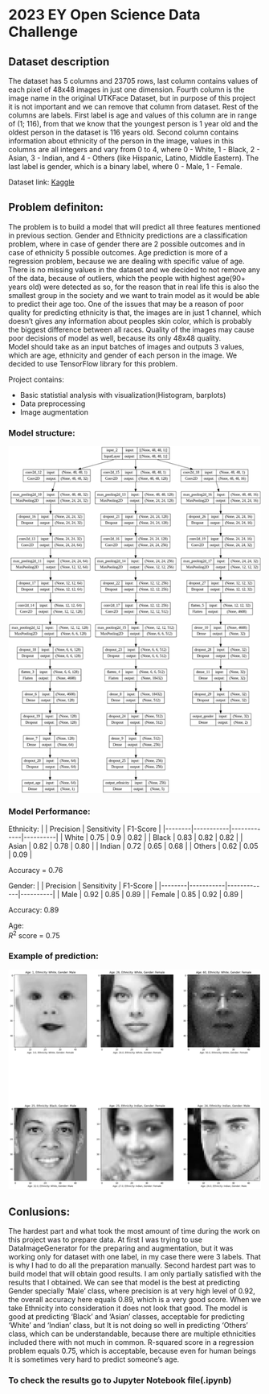 # 2023 EY Open Science Data Challenge

## Dataset description
The dataset has 5 columns and 23705 rows, last column contains values of each pixel of 48x48 images in just one dimension. Fourth column is the image name in the original
UTKFace Dataset, but in purpose of this project it is not important and we can remove that
column from dataset. Rest of the columns are labels. First label is age and values of this
column are in range of (1; 116), from that we know that the youngest person is 1 year old
and the oldest person in the dataset is 116 years old. Second column contains information
about ethnicity of the person in the image, values in this columns are all integers and vary
from 0 to 4, where 0 - White, 1 - Black, 2 - Asian, 3 - Indian, and 4 - Others (like Hispanic,
Latino, Middle Eastern). The last label is gender, which is a binary label, where 0 - Male, 1 -
Female. 

Dataset link: [Kaggle](https://www.kaggle.com/datasets/nipunarora8/age-gender-and-ethnicity-face-data-csv)  

## Problem definiton:  
The problem is to build a model that will predict all three features mentioned in previous
section. Gender and Ethnicity predictions are a classification problem, where in case of
gender there are 2 possible outcomes and in case of ethnicity 5 possible outcomes. Age
prediction is more of a regression problem, because we are dealing with specific value of
age. There is no missing values in the dataset and we decided to not remove any of the data,
because of outliers, which the people with highest age(90+ years old) were detected as so,
for the reason that in real life this is also the smallest group in the society and we want to
train model as it would be able to predict their age too. One of the issues that may be a
reason of poor quality for predicting ethnicity is that, the images are in just 1 channel, which
doesn’t gives any information about peoples skin color, which is probably the biggest
difference between all races. Quality of the images may cause poor decisions of model as
well, because its only 48x48 quality.  
Model should take as an input batches of images and outputs 3 values, which are age,
ethnicity and gender of each person in the image. We decided to use TensorFlow library for
this problem.

Project contains: 
- Basic statistial analysis with visualization(Histogram, barplots)
- Data preprocessing
- Image augmentation

### Model structure: 
![Model structure](https://github.com/devipeer/Age-gender-origin-prediction/blob/main/model_structure.png)


### Model Performance: 
  
Ethnicity:
|        | Precision | Sensitivity | F1-Score |
|--------|-----------|-------------|----------|
| White  |    0.75   |    0.9      |   0.82   |
| Black  |    0.83   |    0.82     |   0.82   |
| Asian  |    0.82   |    0.78     |   0.80   |
| Indian |    0.72   |    0.65     |   0.68   |
| Others |    0.62   |    0.05     |   0.09   |

Accuracy = 0.76  


Gender: 
|        | Precision | Sensitivity | F1-Score |
|--------|-----------|-------------|----------|
| Male   |    0.92   |    0.85     |   0.89   |
| Female |    0.85   |    0.92     |   0.89   |

Accuracy: 0.89


Age:  
$R^2$ score = 0.75

### Example of prediction: 
![ExamplePrediction](https://github.com/devipeer/Age-gender-origin-prediction/blob/main/example_prediction.png)

## Conlusions:
The hardest part and what took the most amount of time during the work on this project
was to prepare data. At first I was trying to use DataImageGenerator for the
preparing and augmentation, but it was working only for dataset with one label, in my
case there were 3 labels. That is why I had to do all the preparation manually. Second
hardest part was to build model that will obtain good results. I am only partially
satisfied with the results that I obtained. We can see that model is the best at
predicting Gender specially ‘Male’ class, where precision is at very high level of 0.92, the
overall accuracy here equals 0.89, which is a very good score. When we take Ethnicity
into consideration it does not look that good. The model is good at predicting ‘Black’ and
‘Asian’ classes, acceptable for predicting ‘White’ and ‘Indian’ class, but It is not doing so
well in predicting ‘Others’ class, which can be understandable, because there are
multiple ethnicities included there with not much in common. R-squared score in a
regression problem equals 0.75, which is acceptable, because even for human beings It is
sometimes very hard to predict someone’s age. 

### To check the results go to Jupyter Notebook file(.ipynb)